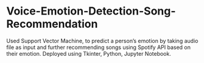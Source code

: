 # Voice-Emotion-Detection-Song-Recommendation

Used Support Vector Machine, to predict a person’s emotion by taking audio file as input and further recommending songs using Spotify API based on their emotion. Deployed using Tkinter, Python, Jupyter Notebook.
